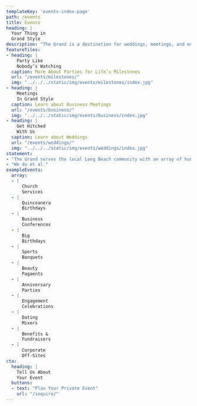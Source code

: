 ```yaml
---
templateKey: 'events-index-page'
path: /events
title: Events
heading: |
  Your Thing in
  Grand Style
description: "The Grand is a destination for weddings, meetings, and events of all occasions."
featureTiles:
- heading: |
    Party Like
    Nobody’s Watching
  caption: More About Parties for Life’s Milestones
  url: "/events/milestones/"
  img: "../../../static/img/events/milestones/index.jpg"
- heading: |
    Meetings
    In Grand Style
  caption: Learn about Business Meetings
  url: "/events/business/"
  img: "../../../static/img/events/business/index.jpg"
- heading: |
    Get Hitched
    With Us
  caption: Learn about Weddings
  url: "/events/weddings/"
  img: "../../../static/img/events/weddings/index.jpg"
statement:
- "The Grand serves the local Long Beach community with an array of hundreds of unique events monthly."
- "We do et al."
exampleEvents:
  array:
  - |
      Church
      Services
  - |
      Quinceanera
      Birthdays
  - |
      Business
      Conferences
  - |
      Big
      Birthdays
  - |
      Sports
      Banquets
  - |
      Beauty
      Pagaents
  - |
      Anniversary
      Parties
  - |
      Engagement
      Celebrations
  - |
      Dating
      Mixers
  - |
      Benefits &
      Fundraisers
  - |
      Corporate
      Off-Sites
cta:
  heading: |
    Tell Us About
    Your Event
  buttons:
  - text: "Plan Your Private Event"
    url: "/inquire/"
---
```

